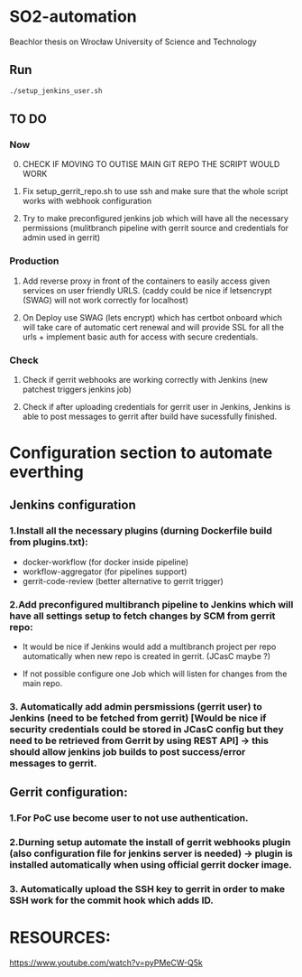 # SO2-automation

Beachlor thesis on Wrocław University of Science and Technology

## Run

```bash
./setup_jenkins_user.sh
```

## TO DO

### Now

0. CHECK IF MOVING TO OUTISE MAIN GIT REPO THE SCRIPT WOULD WORK

1. Fix setup_gerrit_repo.sh to use ssh and make sure that the whole script works with webhook configuration

2. Try to make preconfigured jenkins job which will have all the necessary permissions (mulitbranch pipeline with gerrit source and credentials for admin used in gerrit)

### Production

1. Add reverse proxy in front of the containers to easily access given services on user friendly URLS. (caddy could be nice if letsencrypt (SWAG) will not work correctly for localhost)

2. On Deploy use SWAG (lets encrypt) which has certbot onboard which will take care of automatic cert renewal and will provide SSL for all the urls + implement basic auth for access with secure credentials.

### Check

1. Check if gerrit webhooks are working correctly with Jenkins (new patchest triggers jenkins job)

2. Check if after uploading credentials for gerrit user in Jenkins, Jenkins is able to post messages to gerrit after build have sucessfully finished.

# Configuration section to automate everthing

## Jenkins configuration

### 1.Install all the necessary plugins (durning Dockerfile build from plugins.txt):

- docker-workflow (for docker inside pipeline)
- workflow-aggregator (for pipelines support)
- gerrit-code-review (better alternative to gerrit trigger)

### 2.Add preconfigured multibranch pipeline to Jenkins which will have all settings setup to fetch changes by SCM from gerrit repo:

- It would be nice if Jenkins would add a multibranch project per repo automatically when new repo is created in gerrit. (JCasC maybe ?)

- If not possible configure one Job which will listen for changes from the main repo.

### 3. Automatically add admin persmissions (gerrit user) to Jenkins (need to be fetched from gerrit) [Would be nice if security credentials could be stored in JCasC config but they need to be retrieved from Gerrit by using REST API] -> this should allow jenkins job builds to post success/error messages to gerrit.

## Gerrit configuration:

### 1.For PoC use become user to not use authentication.

### 2.Durning setup automate the install of gerrit webhooks plugin (also configuration file for jenkins server is needed) -> plugin is installed automatically when using official gerrit docker image.

### 3. Automatically upload the SSH key to gerrit in order to make SSH work for the commit hook which adds ID.

# RESOURCES:

https://www.youtube.com/watch?v=pyPMeCW-Q5k
